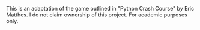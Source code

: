 This is an adaptation of the game outlined in "Python Crash Course" by Eric Matthes. I do not claim ownership of this project. For academic purposes only.
